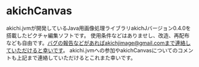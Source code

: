 # akichCanvas
akichi.jvmが開発しているJava用画像処理ライブラリakichJバージョン0.4.0を搭載したピクチャ編集ソフトです。
使用条件などはありませし、改造、再配布なども自由です。バグの報告などがあればakichjimage@gmail.comまで連絡していただけると幸いです。
akichi.jvmへの参加やakichCanvasについてのコメントも上記まで連絡していただけるとこれまた幸いです。
